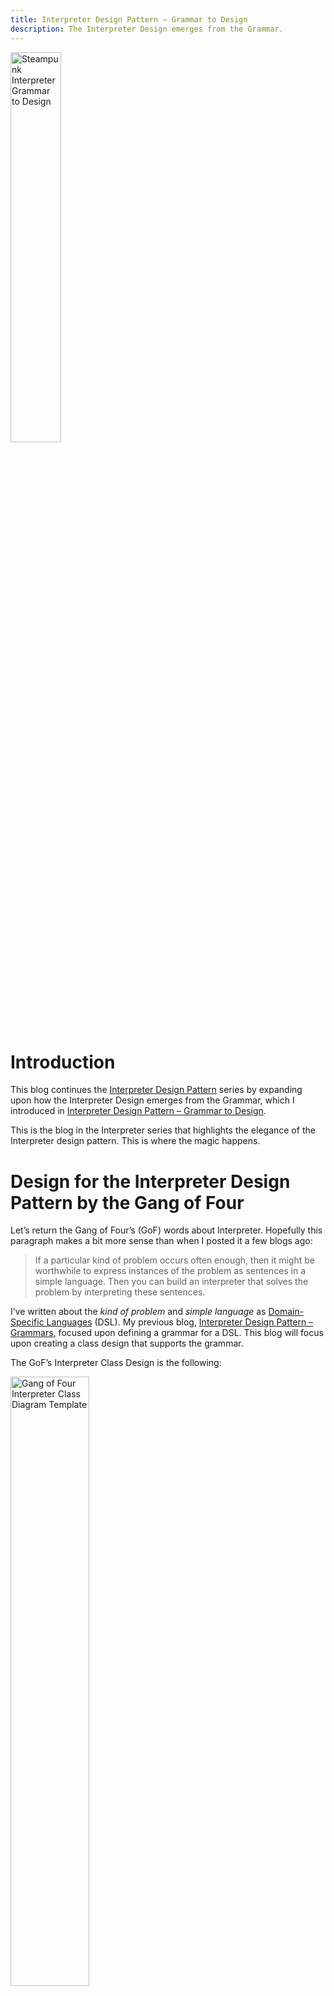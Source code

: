 ```yaml
---
title: Interpreter Design Pattern – Grammar to Design
description: The Interpreter Design emerges from the Grammar.
---
```


<img src="/assets/InterpreterGrammarToDesign.jpeg" alt="Steampunk Interpreter Grammar to Design"  width = "40%" align="center" style="padding-right: 35px;">

# Introduction
This blog continues the [Interpreter Design Pattern](https://jhumelsine.github.io/2024/03/12/interpreter-design-pattern-introduction.html) series by expanding upon how the Interpreter Design emerges from the Grammar, which I introduced in [Interpreter Design Pattern – Grammar to Design]( https://jhumelsine.github.io/2024/03/12/interpreter-design-pattern-introduction.html#grammar-to-design).

This is the blog in the Interpreter series that highlights the elegance of the Interpreter design pattern. This is where the magic happens.

# Design for the Interpreter Design Pattern by the Gang of Four
Let’s return the Gang of Four’s (GoF) words about Interpreter. Hopefully this paragraph makes a bit more sense than when I posted it a few blogs ago:
> If a particular kind of problem occurs often enough, then it might be worthwhile to express instances of the problem as sentences in a simple language. Then you can build an interpreter that solves the problem by interpreting these sentences.

I’ve written about the _kind of problem_ and _simple language_ as [Domain-Specific Languages]( https://jhumelsine.github.io/2024/03/18/interpreter-design-pattern-dsls.html) (DSL). My previous blog, [Interpreter Design Pattern – Grammars](https://jhumelsine.github.io/2024/04/02/interpreter-design-pattern-grammars.html), focused upon defining a grammar for a DSL. This blog will focus upon creating a class design that supports the grammar.

The GoF’s Interpreter Class Design is the following:

<img src="https://upload.wikimedia.org/wikipedia/commons/thumb/e/e2/Diagram_UML_klasy_Interpreter.svg/1280px-Diagram_UML_klasy_Interpreter.svg.png" alt="Gang of Four Interpreter Class Diagram Template" title="Image Source: https://commons.wikimedia.org/wiki/File:Diagram_UML_klasy_Interpreter.svg" width = "50%" align="center" style="padding-right: 35px;">
 
Their design is more of a template for Interpreter rather than a complete design. Compare this design to the [Composite Design Pattern](https://jhumelsine.github.io/2024/02/27/composite-design-pattern.html), and you’ll notice that it is structurally identical to Composite, but with the addition of `Context`. `Context` allows us to inject additional information. In the [Specification Smart Playlist Use Case](https://jhumelsine.github.io/2024/03/07/specification-design-pattern-use-case.html), the _Track_ was the injected `Context`. Different tracks with different attribute values would result in different specification matching results. `Context` will be uniquely designed for each DSL, since each DSL may have unique information concerns.

The GoF’s `AbstractExpression`, `TerminalExpression` and `NonterminalExpression` elements in the diagram suggest only one type of each. In practice, there will be many interfaces and classes of each type. There will be more domain specific relationships among these elements.

The GoF’s diagram is missing much of the richness and elegance of the pattern. They hinted at the richness and elegance in their Regular Expression Interpreter example, but they didn’t follow through.

The GoF provide a grammar for their Regular Expression Interpreter example without providing any details as to how they created the grammar:
```
expression ::= literal | alternation | sequence | repetition | ‘(’ expression ‘)’
alternation ::= expression ‘|’ expression
sequence ::= expression ‘&’ expression
repetition ::= expression ‘*’
literal ::= ‘a’ | ‘b’ | ‘c’ | … { ‘a’ | ‘b’ | ‘c’ | … }*
```

They provide some description with the following:
>  The symbol __expression__ is the start symbol, and __literal__ is a terminal symbol defining simple words.

> The Interpreter pattern uses a class to represent each grammar rule. Symbols on the right-hand side of the rule are instance variables of these classes. The grammar above is represented by five classes: an abstract class RegularExpression and its four subclasses LiteralExpression, AlternationExpression, SequenceExpression, and RepetitionExpression. The last three classes define variables that hold subexpressions.

Then they added this diagram. This is my is UML rendering of their OMT version. If interested, their version can be seen [here](https://tizianomanni.altervista.org/sites/default/files/Project/Ing_sw/Metasito/Pattern/Interpreter.html):

<img src="/assets/InterpreterDesignPatternGoF.png" alt="Gang of Four Regular Expression Design"  width = "70%" align="center" style="padding-right: 35px;">
 
Their class names don’t match the grammar terminology. They dropped the `’(‘ expression ‘)’` grammar rule from their design as well.

# What the Gang of Four Skimmed Over
The GoF’s description of grammar mapping to design in their example is correct, but it is sparse. Here is my interpretation of the mapping from grammar to design:
* Each grammar rule will tend to be an interface or a class.
* Grammar rules based upon an __OR__, i.e., `|`, definition will be interfaces and the __OR__ separated elements listed in that rule will implement it. This is an __IS-A__ relationship.
* Grammar rules based upon an __AND__ definition will be classes. They will contain the elements listed in that rule. This is a __HAS-A__ relationship.
* Explicit token elements, such as ‘(‘ or ‘)’ or _keywords_, are used for parsing, but they won’t be in the design. The token elements are road signs that help the parser identify where rules start and end and verify that parsing is on track.

Here is where the elegance emerges:
* Once you have a few stable grammar rules, even if the grammar is not complete, the initial design emerges based upon the bullets listed above.
* This is an initial design, and additional refactoring may be desired.
* The grammar inspired design will adhere to good OO design principles by default, such as:
    * The design will be modular.
    * Each interface and class will be relatively small and manageable because it will only focus upon a single responsibility.
    * Classes will tend to depend upon interfaces, not other classes. And those dependencies will be limited in number.
    * There will not be any circular dependencies.
    * Each class can be easily unit tested.
* The design is maintainable. Due to the modular nature of the design with interface separation, updated or newly added grammar rules and their corresponding design components will tend to have minimal impact upon existing grammar rules and their design components.

# Grammar to Design via Use Case
The following sections will show how the Rational Expression Evaluation Grammar leads to a design.

## Grammar 
I introduced the [Rational Expression Evaluation Grammar Rules](https://jhumelsine.github.io/2024/04/02/interpreter-design-pattern-grammars.html#rational-expression-evaluation-dsl-grammar-rules) in the previous blog.

Here’s a copy with __OR/AND__ and __IS-A/HAS-A__ Relationship comments:
```
Statement ::= Assignment | Expression // OR Rule/IS-A Relationship
Assignment ::= Identifier = Expression // AND Rule/HAS-A Relationship
Expression ::= Identifier | Rational | AddOperation | SubtractOperation | MultipleOperation | DivideOperation // OR Rule/IS-A Relationship
Identifier ::= AlphaNumbericValue // Neither AND or OR relationship. More on this later.
Rational ::= Integer | Fraction | MixedFraction // OR Rule/IS-A Relationship
Fraction ::=  Integer / Integer // AND Rule/HAS-A Relationship
MixedFraction ::= Integer Integer / Integer // AND Rule/HAS-A Relationship
AddOperation ::= + ( ExpressionList ) // AND Rule/HAS-A Relationship
SubtractOperation ::= - ( Expression, Expression) // AND Rule/HAS-A Relationship
MultiplyOperation ::= * ( ExpressionList ) // AND Rule/HAS-A Relationship
DivideOperation ::= / ( Expression, Expression ) // AND Rule/HAS-A Relationship
ExpressionList ::= Expression [, Expression]* // AND Rule/HAS-A Relationship
```

## Design
The grammar rules will generate the first design. I have provided several design refactoring considerations as well.

### First Design
The following is a literal application of the mapping based upon the grammar rules above:

<img src="/assets/InterpreterDesignPatternDesign1.png" alt="Rational Expression Evaluation Design 1"  width = "80%" align="center" style="padding-right: 35px;">
 
I started with the first rule, __Statement__, and I mapped the remaining grammar definitions into interfaces and classes one by one. It took only a few minutes, and most of that time involved organizing the graphic elements for presentation.

Recall that the implements triangle represents the __IS-A__ relationship. The contains diamond represent the __HAS-A__ relationship.

Technically there is a circular reference in the diagram. It's quite subtle, and it didn't occur to me until I was thinking about the design in the car while running a few errands several days after having drawn it up. There's a relationship without a relationship line or arrow. `Statement` returns a `Rational`. `Statement` has knowledge of and sort of depends upon `Rational` only in the sense that it returns it. It does not process it. However, each concrete class will have knowledge of it, but that's okay, since each concrete class derives from `Statement`. If I were to remove `Rational` from `Statement`, then the concrete class knowledge would disappear as well.

I'm going to keep this in the design. It's declaration dependency, not functional dependency. __Rational__ is a core domain concept. One would expect it to be a bit more prominent. Is __Rational__ a public concept that requires a private implementation, or is it a private concept that's been leaked in the abstraction? I'm not sure. It may not matter. The entire design is in support of the evaluator DSL, so none of these classes will be accessible outside of the DSL framework. I'm also not sure if these are legitimate  reasons or whether I'm just `Rational`izing my design decision.

### Second Design
While this is the start of the design, it might not be the end of the design. There can be multiple grammars for the same DSL, and some may lead to a better design than others.

This is your DSL. Modify the grammar or the design as needed. You have the freedom to enhance grammar or design that you may not have with a General-Purpose Language grammar or design.

I haven’t started any implementation yet, but I’ve been thinking about how I might implement some of these classes. While the `Rational` grammar rule made it easy to document the three forms of a rational number:
* Integer as: _Integer_
* Fraction as: _Integer / Integer_
* Mixed Fraction as: _Integer Integer / Integer_

I don’t know if I necessarily need a class for each. I think I can implement Rational as its own class that supports these concepts without requiring these additional classes.

This refactoring transforms `Rational` from an interface to a class, and the derived classes disappear. The design is a bit smaller. I know that this refactoring update won’t affect the rest of the design, since nothing else in the design depends upon `Rational` or its previous `Integer`/`Fraction`/`MixedFraction` classes.

<img src="/assets/InterpreterDesignPatternDesign2.png" alt="Rational Expression Evaluation Design 2"  width = "80%" align="center" style="padding-right: 35px;">
 
I’m planning for the parser to identify the tokens for all three forms of a `Rational` and pass a String of those forms as a constructor argument to the `Rational` class. The constructor will do additional specialized parsing on the three forms and construct the `Rational` instance accordingly.

### Third Design
I’m not 100% pleased with the Add, Subtract, Multiple and Divide Op classes that popped out of the grammar-based design. I’ve implemented designs like this before, and I know there are going to be redundancies in the implementations as designed above.

This refactoring adds two new classes `MultiOperandOp` and `BinaryOp`. They are abstract classes for operations with multiple operands and two operands respectively. The specific Operation (Op) classes will implement them:

<img src="/assets/InterpreterDesignPatternDesign3.png" alt="Rational Expression Evaluation Design 3"  width = "80%" align="center" style="padding-right: 35px;">
 
I may be jumping the gun on this refactoring. We generally want at least three repetitions before refactoring like this, but [The Rule of Three](https://en.wikipedia.org/wiki/Rule_of_three_(computer_programming)) is more of a guideline than a rule that must be obeyed. I anticipate that most of the implementation will reside in the abstract base classes with minimum implementation in the concrete classes. I also anticipate the concrete class implementations for each of these abstract classes will be based upon the [Template Method Design Pattern](https://jhumelsine.github.io/2023/09/26/template-method-design-pattern.html).

I’m also adding this refactoring to show that refactoring can add design elements that are not in the grammar. `MultiOperandsOp` and `BinaryOp` are not in the grammar, but they are design elements derived from the grammar.

Likewise, several grammar elements, such as `Integer`, `Fraction`, `MixedFraction`, and `ExpressionList` have been removed from the design since I think they can be more easily implemented within other classes rather than as their own standalone class. For example, `ExpressionList` is a List of some form. There’s no compelling reason for it to be its own class, when it can be a List of Expressions attribute declared within `MultiOperandOp`.

There is an alternative design for the arithmetic operations, which was mentioned to me during the review of this blog. All arithmetic operations could be `BinaryOp` classes, which would unify them even further and simplify the design, while still allowing for lists of additional and multiplications such as:
```
+(3, *(3, 4), 5)
```

However, it would take a bit more work in the parser to build the `AddOp` and `MultiplyOp` binary based objects to support lists of additions or multiplications. Everything is a tradeoff. I have decided to continue with the `MultiOperandsOp` design, but choosing the `BinaryOp` only design option would be equally valid. It's more a matter of style and where one wants to manage lists of additions or multiplications.

### Fourth Design
This fourth design idea won’t need a new diagram. It focuses upon the `Identifier` concept in the design. Even the grammar is a bit vague for __Identifier__:
> Identifier ::= AlphaNumbericValue // Neither AND or OR relationship. More on this later.

`Identifier` will be used for state. The DSL has the concept of a variable, and the `Identifier` will be the handle for that variable. I anticipate that state will be stored in the `Context` as a map of String to `Rational`. The `Identifier` will be the key value for storing and retrieving state values from the `Context`.

The `Identifier` class will have a String identifier value that will return the `Rational` stored in the `Context` that contains that value.

The `Assignment` class gets more interesting. While the grammar shows that it __HAS-An__ `Identifier`, I don’t think `Assignment` will contain an `Identifier` attribute in the implementation. I think the `Assignment` class will have a String identifier value that it will use as a key to store the `Rational` that’s evaluated from its `Expression`.

These implementation considerations are only in my head. I haven’t spelled them out in detail here; therefore, my design refactoring intent may not be too clear. My intent should make more sense when I present the implementation of the classes in the design in the next blog, [Interpreter Design Pattern - Design to Implementation](https://jhumelsine.github.io/2024/04/17/interpreter-design-pattern-implementation.html).

### Redesign Conclusion
Design refactoring is the perfect time to do a lot of thinking and coming up with alternative ideas. Any change is simply a modification to a drawing tool. There’s almost zero sunk cost at this point.

If I find that my implementation ideas don’t work out, I can easily revert to a previous design or modify the existing one. I may find that some of these design ideas are wrong and require modification. That still should not be a major issue since the design is modular and modifications in one area won’t tend to have much of a ripple effect upon the others.

# Design to Grammar
<img src="https://cdn2.picryl.com/photo/1939/06/24/runners-in-a-relay-race-brisbane-1939-4d7dce-640.jpg" alt="Runners Passing the Baton" title="Image Source: https://garystockbridge617.getarchive.net/amp/media/runners-in-a-relay-race-brisbane-1939-4d7dce" width = "30%" align="right" style="padding-right: 35px;">

I’ve been presenting Interpreter as a process of __Domain => Domain-Specific Language => Grammar => Design => Implementation__. In practice, the process may not be discrete steps with handoffs like runners passing the baton. The journey from Domain to Implementation may progress in bits, possibly with all stages having active work at the same time.

And the process is not necessarily a one-way street. You might have a design first, and then you may want to see if it maps back to a grammar, even if you never intend to create a DSL. If a design doesn’t map to a grammar cleanly, then maybe the design might need some additional refinement.

The design-to-grammar exercise could be an additional means to confirm or clarify a design. Even if you don’t want to use grammar notation, transforming the design into sentences with __IS-A__ and __HAS-A__ phrasing will help indicate if it still makes sense.

# Summary
Grammar elements map to design elements resulting in a modular and well-structured design. I feel this is the most elegant aspect of the Interpreter Design Pattern, and the GoF didn’t give it enough attention.

Additional refactoring may be applied to the grammar-generated design, which it should accommodate well due to the design being modular and well-structured.

I feel the Interpreter Design Pattern is the apex of the [Design Pattern Principles](https://jhumelsine.github.io/2023/09/06/design-pattern-principles.html):
* Program to an interface, not an implementation
* Favor object composition over class inheritance

The next blog, [Interpreter Design Pattern - Design to Implementation](https://jhumelsine.github.io/2024/04/17/interpreter-design-pattern-implementation.html), will feature the design’s implementation.

# References
Here are some resources that can be purchased or are included in a subscription service:
* Gang of Four Composite Design Pattern, page 243 ([O'Reilly](https://learning.oreilly.com/library/view/design-patterns-elements/0201633612/ch05.html#page_243) and [Amazon](https://www.amazon.com/Design-Patterns-Elements-Reusable-Object-Oriented/dp/0201633612))

See: [Interpreter Design Pattern Introduction/References](https://jhumelsine.github.io/2024/03/12/interpreter-design-pattern-introduction.html#references).
